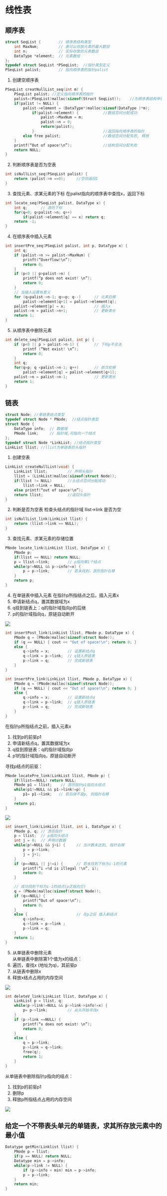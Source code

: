 <script type="text/x-mathjax-config">
MathJax.Hub.Config({
    showProcessingMessages: false,
    messageStyle: "none",
    extensions: ["tex2jax.js"],
    jax: ["input/TeX", "output/HTML-CSS"],
    tex2jax: {
        inlineMath: [ ['$','$'], ["\\(","\\)"] ],
        displayMath: [ ['$$','$$'], ["\\[","\\]"] ],
        skipTags: ['script', 'noscript', 'style', 'textarea', 'pre','code','a'],
        ignoreClass:"comment-content"
    },
    "HTML-CSS": {
        availableFonts: ["STIX","TeX"],
        showMathMenu: false,
        linebreaks: {
            automatic: true
        }
    }
});
</script>
<script src="https://cdnjs.cloudflare.com/ajax/libs/mathjax/2.7.1/MathJax.js?config=TeX-MML-AM_CHTML"></script>



# 线性表
## 顺序表
```c
struct SeqList {        // 顺序表结构类型
    int MaxNum;         // 表可以存放元素的最大数目
    int n;              // 实际存放的元素数目
    DataType *element;  // 元素数组
};
typedef struct SeqList *PSeqList;  //指针类型定义
PSeqList palist;        // 指向顺序表的指针palist
```

1. 创建空顺序表
```c
PSeqList creatNullList_seq(int m) {
    PSeqList palist; //定义指向顺序表的指针
    palist=(PSeqList)malloc(sizeof(Struct SeqList));    //为顺序表结构申请空间
    if(palist != NULL) {
        palist->element = (DataType*)malloc(sizeof(DataType )*m);
            if(palist->element) {           //数组空间分配成功
                palist->MaxNum = m;
                palist->n = 0;
                return(palist); 
            }                               //返回指向顺序表的指针
        else free palist;                   //数组空间分配失败, 释放
    }
    printf(“Out of space!\n”);              //结构空间分配失败
    return NULL; 
}
```

2. 判断顺序表是否为空表
```c
int isNullList_seq(PSeqList palist) {     
    return (palist->n ==0);     //空则返回1
}

```

3. 查找元素、求某元素的下标
在palist指向的顺序表中查找x，返回下标
```c
int locate_seq(PSeqList palist, DataType x) {
    int q;      // 游历下标
    for(q=0; q<palist->n; q++)
        if(palist->element[q] == x) return q;
    return -1;
}
```

4. 在顺序表中插入元素
```c
int insertPre_seq(PSeqList palist, int p, DataType x) { 
    int q; 
    if (palist->n >= palist->MaxNum) { 
        prinft(“Overflow!\n”); 
        return 0;
    }    
    if (p<0 || p>palist->n) { 
        printf(“p does not exist! \n”);  
        return 0; 
    }
    // 当插入运算有意义
    for (q=palist->n-1; q>=p; q--)      // 元素后移
        palist->element[q+1] = palist->element[q]; 
    palist->element[p] = x;             // 插入x
    palist->n = palist->n+1;            // 更新表长
    return 1;
}
```

5. 从顺序表中删除元素
```c
int delete_seq(PSeqList palist, int p) {
    if (p<0 || p > palist->n-1) {       // 下标p不合法
        printf (“Not exist! \n”);  
        return 0;
    }
    int q; 
    for(q=p; q <palist->n-1; q++)       // 依次前移
        palist->element[q] = palist->element[q+1];
    palist->n = palist->n-1;            // 更新表长
    return 1;
}
```


## 链表
```c
struct Node; //单链表结点类型
typedef struct Node * PNode;  //结点指针类型
struct Node { 
    DataType info;  // 数据域
    PNode link;     // 指针域,可指向一个结点
};
typedef struct Node *LinkList; //结点指针类型
LinkList llist; //llist为单链表的头指针
```

1. 创建空表
```c
LinkList createNullList(void) {
    LinkList llist;         // 声明头指针
    llist = (LinkList)malloc(sizeof(struct Node));
    if(llist != NULL)       //头结点空间分配成功
        llist->link = NULL;  
    else printf(“out of space!\n”);  
    return llist;           //返回头指针
}
```

2. 判断是否为空表
检查头结点的指针域 llist->link 是否为空
```c
int isNullList_link(LinkList llist) {   
    return (llist->link == NULL);
}
```

3. 查找元素、求某元素的存储位置
```c
PNode locate_link(LinkList llist, DataType x) {
    PNode p;
    if(llist == NULL) return NULL;
    p = llist->link;        // p指向第1个结点
    while(p!=NULL && p->info!=x) {
        p = p->link;        // 若未找到，游历指针右移
    }
    return p;
}
```

4. 在单链表中插入元素
在指针p所指结点之后，插入元素x
1. 申请新结点q，置其数据域为x
2. q挂到链表上：q的指针域指向p的后继
3. p的指针域指向q，原链自动断开

![](http://i4.buimg.com/588926/394fb2a088e82f65.png)  
```c
int insertPost_link(LinkList llist, PNode p, DataType x) {
    PNode q = (PNode)malloc(sizeof(struct Node));
    if (q == NULL) { cout << "Out of space!\n"; return 0; } 
    else {
        q->info = x;        // 设置新结点q
        q->link = p->link;  // q链入原链表
        p->link = q;        // 完成新链表
    }
}
```

```c
int insertPre_link(LinkList llist, PNode p, DataType x) {
    PNode q = (PNode)malloc(sizeof(struct Node));
    if (q == NULL) { cout << "Out of space!\n"; return 0; } 
    else {
        q->info = x;        // 设置新结点q
        q->link = p->link;  // q链入原链表
        p->link = q;        // 完成新链表
    }
}
```

在指针p所指结点之前，插入元素x
1. 找到p的前驱p1
2. 申请新结点q，置其数据域为x
3. q挂到原链表：q的指针域指向p
4. p1的指针域指向q，原链自动断开

寻找p结点的前驱：
```c
PNode locatePre_link(LinkList llist, PNode p) {
    if(llist==NULL) return NULL; 
    PNode p1 = llist;    // 游历指针p1指向头结点
    while(p1!=NULL && p1->link!=p) {
        p1= p1->link;   // 若后继不是p, 则指针右移
    }
    return p1;
}
```

![](http://i1.piimg.com/588926/a62eebcde3841dbc.png)

```c
int insert_link(LinkList llist, int i, DataType x) {
    PNode p, q; // 游历指针
    p = llist;  // p指向头结点 
    int j = 0;  // 声明计数器 
    while(p!=NULL && j<i) {     // 当计数未达到, 指针右移
        p = p->link;   
        j = j+1;
    }
    if (p==NULL || j!=i) {      // 若未找到下标为i-1的元素
        printf(“i =%d is illegal !\n”, i); 
        return 0; 
    }

    // 成功找到下标为i-1的结点(p正指向它)
    q = (PNode)malloc(sizeof(struct Node)); 
    if (q==NULL) { 
        printf(“Out of space!\n”);   
        return 0; 
    }
    else {                      // 在p之后 插入新结点
        q->info=x;
        q->link = p->link ;
        p->link = q; 
    }
    return 1;
}
```

5. 从单链表中删除元素  
从单链表中删除第1个值为x的结点：
1. 遍历，查找x (地址为q)，其前驱p
2. 从链表中删除x
3. 释放x结点占用的内存空间

![](http://i2.muimg.com/588926/94073e3f9131bf48.png)

```c
int deleteV_link(LinkList llist, DataType x) {
    LinkList p = llist, q;
    while(p->link!=NULL && p->link->info!=x) {
        p= p->link;         // 从头开始寻找x
    }
    if (p->link ==NULL) { 
        printf(“x does not exist! \n”);    
        return 0; 
    }
    else { 
        q = p->link;
        p->link = q->link; 
        free(q);
        return 1; 
    }
}
```

从单链表中删除指针p指向的结点：
1. 找到p的前驱p1
2. 删除p
3. 释放p所指结点占用的内存空间

![](http://i4.buimg.com/588926/57b2a60c3c882351.png)


## 给定一个不带表头单元的单链表，求其所存放元素中的最小值
```c
Datatype getMin(Linklist llist) {
    PNode p = llist;
    if(p == NULL) return NULL;
    Datatype min = p->info;
    while(p->link != NULL) {
        if (p->info < min) min = p->info;
        p = p->link;
    }
    return min;
}
```